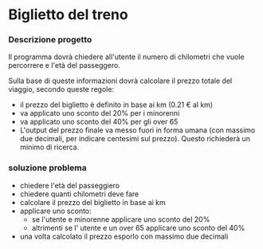 # Biglietto del treno
### Descrizione progetto
Il programma dovrà chiedere all'utente il numero di chilometri che vuole percorrere e l'età del passeggero.

Sulla base di queste informazioni dovrà calcolare il prezzo totale del viaggio, secondo queste regole:
- il prezzo del biglietto è definito in base ai km (0.21 € al km)
- va applicato uno sconto del 20% per i minorenni
- va applicato uno sconto del 40% per gli over 65
- L'output del prezzo finale va messo fuori in forma umana (con massimo due decimali, per indicare centesimi sul prezzo). Questo richiederà un minimo di ricerca.

### soluzione problema 
- chiedere l'età del passeggiero
- chiedere quanti chilometri deve fare 
- calcolare il prezzo del biglietto in base ai km
- applicare uno sconto: 
    - se l'utente e minorenne applicare uno sconto del 20%
    - altrimenti se l' utente e un over 65 applicare uno sconto del 40%
- una volta calcolato il prezzo esporlo con massimo due decimali 